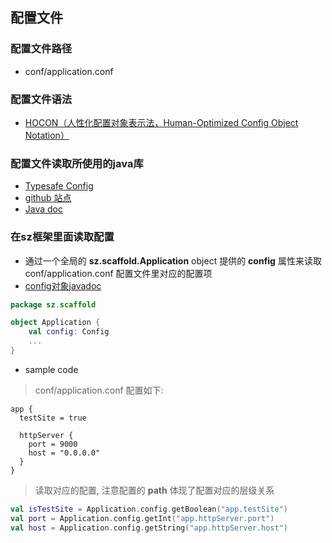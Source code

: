 ## 配置文件 

### 配置文件路径
* conf/application.conf

### 配置文件语法
* [HOCON（人性化配置对象表示法，Human-Optimized Config Object Notation）](https://github.com/ustc-zzzz/HOCON-CN-Translation/blob/master/HOCON.md)

### 配置文件读取所使用的java库
* [Typesafe Config](https://lightbend.github.io/config/) 
* [github 站点](https://github.com/lightbend/config)
* [Java doc](https://lightbend.github.io/config/latest/api/)

### 在sz框架里面读取配置
* 通过一个全局的 **sz.scaffold.Application** object 提供的 **config** 属性来读取 conf/application.conf 配置文件里对应的配置项
* [config对象javadoc](https://lightbend.github.io/config/latest/api/com/typesafe/config/Config.html)

```kotlin
package sz.scaffold

object Application {
    val config: Config
    ...
}
```

* sample code

> conf/application.conf 配置如下:

```
app {
  testSite = true

  httpServer {
    port = 9000
    host = "0.0.0.0"
  }
}
```
> 读取对应的配置, 注意配置的 **path** 体现了配置对应的层级关系

```kotlin
val isTestSite = Application.config.getBoolean("app.testSite")
val port = Application.config.getInt("app.httpServer.port")
val host = Application.config.getString("app.httpServer.host")

```

